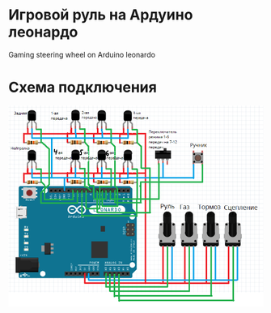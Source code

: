 # Игровой руль на Ардуино леонардо
 Gaming steering wheel on Arduino leonardo

# Схема подключения

![alt text](holla.png)
